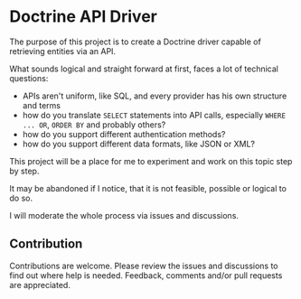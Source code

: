 # Doctrine API Driver

The purpose of this project is to create a Doctrine driver capable of retrieving entities via an API.

What sounds logical and straight forward at first, faces a lot of technical questions:

- APIs aren't uniform, like SQL, and every provider has his own structure and terms
- how do you translate `SELECT` statements into API calls, especially `WHERE ... OR`, `ORDER BY` and probably others?
- how do you support different authentication methods?
- how do you support different data formats, like JSON or XML?

This project will be a place for me to experiment and work on this topic step by step.

It may be abandoned if I notice, that it is not feasible, possible or logical to do so.

I will moderate the whole process via issues and discussions.

## Contribution

Contributions are welcome. Please review the issues and discussions to find out where help is needed. Feedback, comments
and/or pull requests are appreciated.
